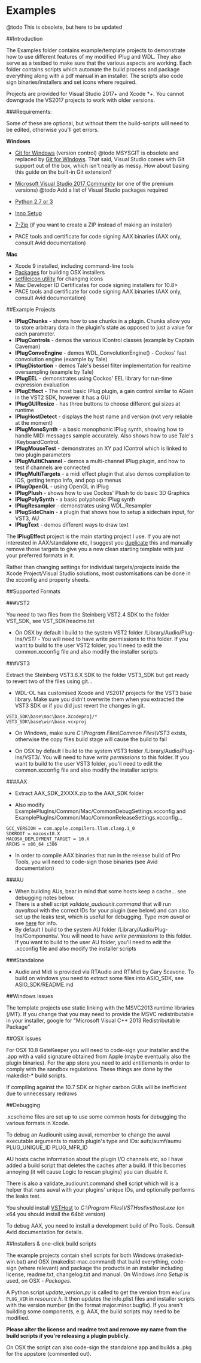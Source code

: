 # Examples

@todo This is obsolete, but here to be updated

##Introduction

The Examples folder contains example/template projects to demonstrate how to use different features of my modified IPlug and WDL. They also serve as a testbed to make sure that the various aspects are working. Each folder contains scripts which automate the build process and package everything along with a pdf manual in an installer. The scripts also code sign binaries/installers and set icons where required.

Projects are provided for Visual Studio 2017+ and Xcode *+. You cannot downgrade the VS2017 projects to work with older versions.  

###Requirements:

Some of these are optional, but without them the build-scripts will need to be edited, otherwise you'll get errors.

**Windows**

* [Git for Windows](http://gitforwindows.org/) (version control)
@todo MSYSGIT is obsolete and replaced by [Git for Windows](http://gitforwindows.org/). That said, Visual Studio comes with Git support out of the box, which isn't nearly as messy. How about basing this guide on the built-in Git extension?

* [Microsoft Visual Studio 2017 Community](https://www.visualstudio.com/downloads/) (or one of the premium versions)
@todo Add a list of Visual Studio packages required

* [Python 2.7 or 3](http://www.python.org/)
* [Inno Setup](http://www.jrsoftware.org/isinfo.php) 
* [7-Zip](http://www.7-zip.org/) (if you want to create a ZIP instead of making an installer)
* PACE tools and certificate for code signing AAX binaries (AAX only, consult Avid documentation)

**Mac**

* Xcode 9 installed, including command-line tools
* [Packages](http://s.sudre.free.fr/Software/Packages/about.html) for building OSX installers 
* [setfileicon utility](http://maxao.free.fr/telechargements/setfileicon.gz) for changing icons
* Mac Developer ID Certificates for code signing installers for 10.8>
* PACE tools and certificate for code signing AAX binaries (AAX only, consult Avid documentation)

##Example Projects

* **IPlugChunks** - shows how to use chunks in a plugin. Chunks allow you to store arbitrary data in the plugin's state as opposed to just a value for each parameter.
* **IPlugControls** -  demos the various IControl classes (example by Captain Caveman)
* **IPlugConvoEngine** - demos WDL_ConvolutionEngine() - Cockos' fast convolution engine (example by Tale)
* **IPlugDistortion** - demos Tale's bessel filter implementation for realtime oversampling (example by Tale)
* **IPlugEEL** - demonstrates using Cockos' EEL library for run-time expression evaluation
* **IPlugEffect** - The most basic IPlug plugin, a gain control similar to AGain in the VST2 SDK, however it has a GUI
* **IPlugGUIResize** - has three buttons to choose different gui sizes at runtime
* **IPlugHostDetect** - displays the host name and version (not very reliable at the moment)
* **IPlugMonoSynth** - a basic monophonic IPlug synth, showing how to handle MIDI messages sample accurately. Also shows how to use Tale's IKeyboardControl.
* **IPlugMouseTest** - demonstrates an XY pad IControl which is linked to two plugin parameters
* **IPlugMultiChannel**  - demos a multi-channel IPlug plugin, and how to test if channels are connected
* **IPlugMultiTargets** - a midi effect plugin that also demos compilation to IOS, getting tempo info, and pop up menus
* **IPlugOpenGL** - using OpenGL in IPlug
* **IPlugPlush** -  shows how to use Cockos' Plush to do basic 3D Graphics
* **IPlugPolySynth** - a basic polyphonic IPlug synth
* **IPlugResampler** - demonstrates using WDL_Resampler
* **IPlugSideChain** - a plugin that shows how to setup a sidechain input, for VST3, AU
* **IPlugText** - demos different ways to draw text

The **IPlugEffect** project is the main starting project I use. If you are not interested in AAX/standalone etc, I suggest you [duplicate](md_duplicate.html) this and manually remove those targets to give you a new clean starting template with just your preferred formats in it.

Rather than changing settings for individual targets/projects inside the Xcode Project/Visual Studio solutions, most customisations can be done in the xcconfig and property sheets.

##Supported Formats

###VST2

You need to two files from the Steinberg VST2.4 SDK to the folder VST_SDK, see VST_SDK/readme.txt

- On OSX by default I build to the system VST2 folder /Library/Audio/Plug-Ins/VST/ - You will need to have write permissions to this folder. If you want to build to the user VST2 folder, you'll need to edit the common.xcconfig file and also modify the installer scripts

###VST3

Extract the Steinberg VST3.6.X SDK to the folder VST3_SDK but get ready to revert two of the files using git...

- WDL-OL has customised Xcode and VS2017 projects for the VST3 base library. Make sure you didn't overwrite them when you extracted the VST3 SDK or if you did just revert the changes in git.

```
VST3_SDK\base\mac\base.Xcodeproj/*
VST3_SDK\base\win\base.vcxproj
```

- On Windows, make sure *C:\\Program Files\\Common Files\\VST3* exists, otherwise the copy files build stage will cause the build to fail

- On OSX by default I build to the system VST3 folder /Library/Audio/Plug-Ins/VST3/. You will need to have *write permissions* to this folder. If you want to build to the user VST3 folder, you'll need to edit the common.xcconfig file and also modify the installer scripts

###AAX

- Extract AAX_SDK_2XXXX.zip to the AAX_SDK folder

- Also modify ExamplePlugIns/Common/Mac/CommonDebugSettings.xcconfig and ExamplePlugIns/Common/Mac/CommonReleaseSettings.xcconfig...

```
GCC_VERSION = com.apple.compilers.llvm.clang.1_0
SDKROOT = macosx10.X
MACOSX_DEPLOYMENT_TARGET = 10.X
ARCHS = x86_64 i386
```

- In order to compile AAX binaries that run in the release build of Pro Tools, you will need to code-sign those binaries (see Avid documentation)

###AU

- When building AUs, bear in mind that some hosts keep a cache... see debugging notes below.
- There is a shell script *validate_audiounit.command* that will run *auvaltool* with the correct IDs for your plugin (see below) and can also set up the leaks test, which is useful for debugging. Type *man auval* or see [here](todo.html) for info.
- By default I build to the system AU folder /Library/Audio/Plug-Ins/Components/. You will need to have *write permissions* to this folder. If you want to build to the user AU folder, you'll need to edit the .xcconfig file and also modify the installer scripts

###Standalone

- Audio and Midi is provided via RTAudio and RTMidi by Gary Scavone. To build on windows you need to extract some files into ASIO_SDK, see ASIO_SDK/README.md


##Windows Issues

The template projects use static linking with the MSVC2013 runtime libraries (/MT). If you change that you may need to provide the MSVC redistributable in your installer, google for "Microsoft Visual C++ 2013 Redistributable Package"

##OSX Issues

For OSX 10.8 GateKeeper you will need to code-sign your installer and the .app with a valid signature obtained from Apple (maybe eventually also the plugin binaries). For the app store you need to add entitlements in order to comply with the sandbox regulations. These things are done by the makedist-* build scripts.

If compiling against the 10.7 SDK or higher carbon GUIs will be inefficient due to unnecessary redraws

##Debugging

.xcscheme files are set up to use some common hosts for debugging the various formats in Xcode.

To debug an Audiounit using auval, remember to change the auval executable arguments to match plugin's type and IDs: aufx/aumf/aumu PLUG_UNIQUE_ID PLUG_MFR_ID

AU hosts cache information about the plugin I/O channels etc, so I have added a build script that deletes the caches after a build. If this becomes annoying (it will cause Logic to rescan plugins) you can disable it.

There is also a validate_audiounit.command shell script which will is a helper that runs auval with your plugins' unique IDs, and optionally performs the leaks test.

You should install [VSTHost](http://hermannseib.com/english/vsthost.htm) to *C:\\Program Files\\VSTHost\\vsthost.exe* (on x64 you should install the 64bit version)

To debug AAX, you need to install a development build of Pro Tools. Consult Avid documentation for details.

##Installers & one-click build scripts

The example projects contain shell scripts for both Windows (makedist-win.bat) and OSX (makedist-mac.command) that build everything, code-sign (where relevant) and package the products in an installer including license, readme.txt, changelog.txt and manual. On Windows *Inno Setup* is used, on OSX - *Packages*.

A Python script *update_version.py* is called to get the version from `#define PLUG_VER` in *resource.h*. It then updates the info.plist files and installer scripts with the version number (in the format major.minor.bugfix). If you aren't building some components, e.g. AAX, the build scripts may need to be modified.

**Please alter the license and readme text and remove my name from the build scripts if you're releasing a plugin publicly**.

On OSX the script can also code-sign the standalone app and builds a .pkg for the appstore (commented out).